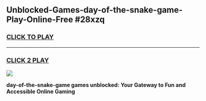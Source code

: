 
## Unblocked-Games-day-of-the-snake-game-Play-Online-Free #28xzq
<h3>
<a href="https://us.freeplayer.one?title=day-of-the-snake-game&ref=10M">CLICK TO PLAY</a></h3>
<hr>

<h3>
<a href="https://us.freeplayer.one?title=day-of-the-snake-game&ref=10M">CLICK 2 PLAY</a>
  
</h3>

<a href="https://us.freeplayer.one?title=day-of-the-snake-game&ref=10M"><img src="https://clearcache.store/games.png"></a>


**day-of-the-snake-game games unblocked: Your Gateway to Fun and Accessible Online Gaming**
